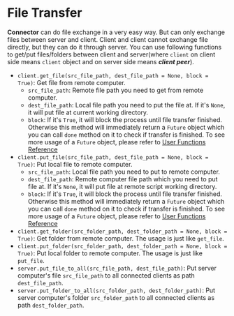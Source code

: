# File Transfer

**Connector** can do file exchange in a very easy way. But can only exchange files between server and client. Client and client cannot exchange file directly, but they can do it through server. You can use following functions to get/put files/folders between client and server(where `client` on client side means `client` object and on server side means ***client peer***).

* `client.get_file(src_file_path, dest_file_path = None, block = True)`: Get file from remote computer.
    * `src_file_path`: Remote file path you need to get from remote computer.
    * `dest_file_path`: Local file path you need to put the file at. If it's `None`, it will put file at current working directory.
    * `block`: If it's `True`, it will block the process until file transfer finished. Otherwise this method will immediately return a `Future` object which you can call `done` method on it to check if transfer is finished. To see more usage of a `Future` object, please refer to [User Functions Reference]()
* `client.put_file(src_file_path, dest_file_path = None, block = True)`: Put local file to remote computer.
    * `src_file_path`: Local file path you need to put to remote computer.
    * `dest_file_path`: Remote computer file path which you need to put file at. If it's `None`, it will put file at remote script working directory.
    * `block`: If it's `True`, it will block the process until file transfer finished. Otherwise this method will immediately return a `Future` object which you can call `done` method on it to check if transfer is finished. To see more usage of a `Future` object, please refer to [User Functions Reference]()
* `client.get_folder(src_folder_path, dest_folder_path = None, block = True)`: Get folder from remote computer. The usage is just like `get_file`.
* `client.put_folder(src_folder_path, dest_folder_path = None, block = True)`: Put local folder to remote computer. The usage is just like `put_file`.
* `server.put_file_to_all(src_file_path, dest_file_path)`: Put server computer's file `src_file_path` to all connected clients as path `dest_file_path`.
* `server.put_folder_to_all(src_folder_path, dest_folder_path)`: Put server computer's folder `src_folder_path` to all connected clients as path `dest_folder_path`.
